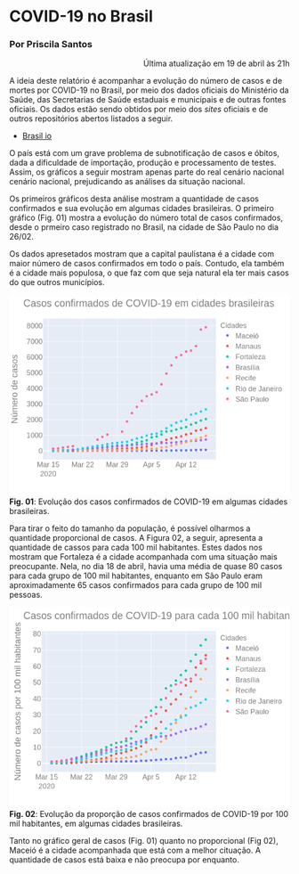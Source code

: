 # COVID-19 no Brasil

### Por Priscila Santos
<p align="right"> Última atualização em 19 de abril às 21h </p>

A ideia deste relatório é acompanhar a evolução do número de casos e de mortes por COVID-19 no Brasil, por meio dos dados oficiais do Ministério da Saúde, das Secretarias de Saúde estaduais e municipais e de outras fontes oficiais. Os dados estão sendo obtidos por meio dos *sites* oficiais e de outros repositórios abertos listados a seguir. 

* [Brasil io](https://brasil.io/home/)
<!-- * Portal de Transparecência do Registro Civil -- https://transparencia.registrocivil.org.br/especial-covid -->

O país está com um grave problema de subnotificação de casos e óbitos, dada a dificuldade de importação, produção e processamento de testes. Assim, os gráficos a seguir mostram apenas parte do real cenário nacional cenário nacional, prejudicando as análises da situação nacional.

Os primeiros gráficos desta análise mostram a quantidade de casos confirmados e sua evolução em algumas cidades brasileiras. O primeiro gráfico (Fig. 01) mostra a evolução do número total de casos confirmados, desde o prmeiro caso registrado no Brasil, na cidade de São Paulo no dia 26/02. 

Os dados apresetados mostram que a capital paulistana é a cidade com maior número de casos confirmados em todo o país. Contudo, ela também é a cidade mais populosa, o que faz com que seja natural ela ter mais casos do que outros municípios. 

<!-- alguns sobre a evolução de casos confirmados e outros de mortes por COVID-19. A partir destes dados é possível perceber que até por volta do vigésimo dia após o início da epidemia, São Paulo era responsável por quase a totalidade de casos do país. Contudo, a partir do 24º dia de casos confirmados, o restante do Brasil passou a ter um aumento considerável de confirmações e os casos de São Paulo passaram a pesar menos no cenário nacional. Os dados indicam ainda, que tanto em São Paulo quanto nos outros Estados da Federação a quantidade de casos não parece estar chegando no ponto de máximo. --> 

<!--<img src="01-casos_cidades.png" width="500">  -->
![](01-casos_cidades.png) 
**Fig. 01**: Evolução dos casos confirmados de COVID-19 em algumas cidades brasileiras. 

Para tirar o feito do tamanho da população, é possível olharmos a quantidade proporcional de casos. A Figura 02, a seguir, apresenta a quantidade de cassos para cada 100 mil habitantes. Estes dados nos mostram que Fortaleza é a cidade acompanhada com uma situação mais preocupante. Nela, no dia 18 de abril, havia uma média de quase 80 casos para cada grupo de 100 mil habitantes, enquanto em São Paulo eram aproximadamente 65 casos confirmados para cada grupo de 100 mil pessoas. 

![](02-casos_cidades_100k_hab.png)
**Fig. 02**: Evolução da proporção de casos confirmados de COVID-19 por 100 mil habitantes, em algumas cidades brasileiras.

Tanto no gráfico geral de casos (Fig. 01) quanto no proporcional (Fig 02), Maceió é a cidade acompanhada que está com a melhor cituação. A quantidade de casos está baixa e não preocupa por enquanto. 
